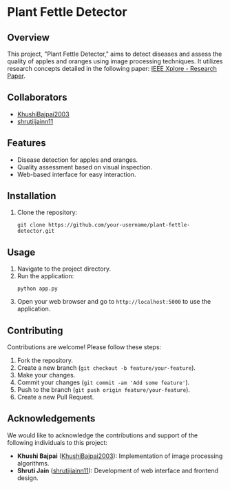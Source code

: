 # Plant Fettle Detector

## Overview
This project, "Plant Fettle Detector," aims to detect diseases and assess the quality of apples and oranges using image processing techniques. It utilizes research concepts detailed in the following paper: [IEEE Xplore - Research Paper](https://ieeexplore.ieee.org/abstract/document/10512262).

## Collaborators
- [KhushiBajpai2003](https://github.com/KhushiBajpai2003)
- [shrutiijainn11](https://github.com/shrutiijainn11)

## Features
- Disease detection for apples and oranges.
- Quality assessment based on visual inspection.
- Web-based interface for easy interaction.

## Installation
1. Clone the repository:
   ```
   git clone https://github.com/your-username/plant-fettle-detector.git
   ```
   
## Usage
1. Navigate to the project directory.
2. Run the application:
   ```
   python app.py
   ```
3. Open your web browser and go to `http://localhost:5000` to use the application.

## Contributing
Contributions are welcome! Please follow these steps:
1. Fork the repository.
2. Create a new branch (`git checkout -b feature/your-feature`).
3. Make your changes.
4. Commit your changes (`git commit -am 'Add some feature'`).
5. Push to the branch (`git push origin feature/your-feature`).
6. Create a new Pull Request.

## Acknowledgements
We would like to acknowledge the contributions and support of the following individuals to this project:

- **Khushi Bajpai** ([KhushiBajpai2003](https://github.com/KhushiBajpai2003)):  Implementation of image processing algorithms.
- **Shruti Jain** ([shrutiijainn11](https://github.com/shrutiijainn11)): Development of web interface and frontend design.